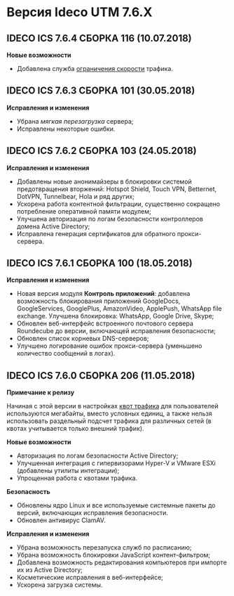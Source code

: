 # Версия Ideco UTM 7.6.Х

## **IDECO ICS 7.6.4 СБОРКА 116 (10.07.2018)**

**Новые возможности**

* Добавлена служба [ограничения скорости](https://doc.ideco.ru/pages/viewpage.action?pageId=1703981) трафика.

## **IDECO ICS 7.6.3 СБОРКА 101 (30.05.2018)**

**Исправления и изменения**

* Убрана *мягкая перезагрузка* сервера;
* Исправлены некоторые ошибки.

## **IDECO ICS 7.6.2 СБОРКА 103 (24.05.2018)**

**Исправления и изменения**

* Добавлены новые анонимайзеры в блокировки системой предотвращения вторжений: Hotspot Shield, Touch VPN, Betternet, DotVPN, Tunnelbear, Hola и ряд других;
* Ускорена работа контентной фильтрации, существенно сокращено потребление оперативной памяти модулем;
* Улучшена авторизация по логам безопасности контроллеров домена Active Directory;
* Исправлена генерация сертификатов для обратного прокси-сервера.

## **IDECO ICS 7.6.1 СБОРКА 100 (18.05.2018)**

**Исправления и изменения**

* Новая версия модуля **Контроль приложений**: добавлена возможность блокирования приложений GoogleDocs, GoogleServices, GooglePlus, AmazonVideo, ApplePush, WhatsApp file exchange. Улучшена блокировка: WhatsApp, Google Drive, Skype;
* Обновлен веб-интерфейс встроенного почтового сервера Roundecube до версии, включающей исправления безопасности;
* Обновлен список корневых DNS-серверов;
* Улучшено логирование ошибок прокси-сервера (уменьшено количество сообщений в логах).

## **IDECO ICS 7.6.0 СБОРКА 206 (11.05.2018)**

**Примечание к релизу**

Начиная с этой версии в настройках [квот трафика](https://doc.ideco.ru/pages/viewpage.action?pageId=4981951) для пользователей используются мегабайты, вместо условных единиц, а также нельзя использовать раздельный подсчет трафика для различных сетей (в квотах учитывается только внешний трафик).

**Новые возможности**

* Авторизация по логам безопасности Active Directory;
* Улучшенная интеграция с гипервизорами Hyper-V и VMware ESXi (добавлены утилиты интеграции);
* Упрощенная работа с квотами трафика.

**Безопасность**

* Обновлены ядро Linux и все используемые системные пакеты до версий, включающих исправления безопасности.
* Обновлен антивирус ClamAV.

**Исправления и изменения**

* Убрана возможность перезапуска служб по расписанию;
* Убрана возможность блокировки JavaScript контент-фильтром;
* Добавлена возможность редактирования компьютеров при импорте их из Active Directory;
* Косметические исправления в веб-интерфейсе;
* Ускорена загрузка системы.
